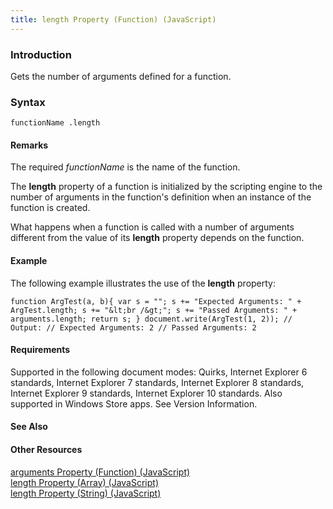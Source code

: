 ```yaml
---
title: length Property (Function) (JavaScript)
---
```


### Introduction 

 Gets the number of arguments defined for a function.

### Syntax 

```
functionName .length
```

#### Remarks 

<div id="languageReferenceRemarksSection" class="section" name="collapseableSection" style="">
  <p xmlns:util="util">
    The required <i>functionName</i> is the name of the function.
  </p>
  <p xmlns:util="util">
    The <b>length</b> property of a function is initialized by the scripting engine to the number of arguments in the function's definition when an instance of the function is created.
  </p>
  <p xmlns:util="util">
    What happens when a function is called with a number of arguments different from the value of its <b>length</b> property depends on the function.
  </p>
</div>

#### Example 

<p xmlns:util="util">
  The following example illustrates the use of the <b>length</b> property:
</p>

```
function ArgTest(a, b){ var s = ""; s += "Expected Arguments: " + ArgTest.length; s += "&lt;br /&gt;"; s += "Passed Arguments: " + arguments.length; return s; } document.write(ArgTest(1, 2)); //
Output: // Expected Arguments: 2 // Passed Arguments: 2
```

#### Requirements 

<div id="requirementsTitleSection" class="section" name="collapseableSection" style="">
  <p xmlns:util="util"></p>
  <p>
    Supported in the following document modes: Quirks, Internet Explorer 6 standards, Internet Explorer 7 standards, Internet Explorer 8 standards, Internet Explorer 9 standards, Internet Explorer 10
    standards. Also supported in Windows Store apps. See Version Information.
  </p>
</div>

#### See Also 

<div id="seeAlsoSection" class="section" name="collapseableSection" style="">
  <h4 class="subHeading">
    Other Resources
  </h4>
  <div class="seeAlsoStyle">
    <span sdata="link" xmlns:util="util"><a href="efc7a1ee-0880-4f05-b0f2-808f31a4af1d.htm">arguments Property (Function) (JavaScript)</a></span>
  </div>
  <div class="seeAlsoStyle">
    <span sdata="link" xmlns:util="util"><a href="e1c6377c-2e84-440a-9660-f1f512e4a938.htm">length Property (Array) (JavaScript)</a></span>
  </div>
  <div class="seeAlsoStyle">
    <span sdata="link" xmlns:util="util"><a href="7dbd4a0e-c24e-4561-9b5b-e75e649a10a4.htm">length Property (String) (JavaScript)</a></span>
  </div>
</div>

